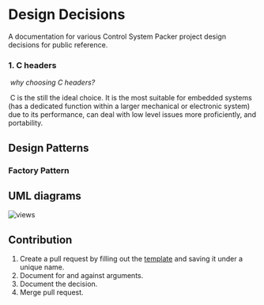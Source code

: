# Design Decisions

A documentation for various Control System Packer project design decisions for public reference.

### 	1. C headers

​			*why choosing C headers?*

​				C is the still the ideal choice. It is the most suitable for embedded systems (has 				a dedicated function within a larger mechanical or electronic system) due to 				its performance, can deal with low level issues more proficiently, and  				portability.

## Design Patterns

### 	Factory Pattern

## UML diagrams

![views](https://drive.google.com/uc?export=view&id=1McffMzsr15ay7Oef5M6L28VvHuLf_vFA)

## Contribution

1. Create a pull request by filling out the [template](https://github.com/mirnanoukari/Control-System-Packer/blob/main/Design_decisions/TEMPLATE.md) and saving it under a unique name.
2. Document for and against arguments.
3. Document the decision.
4. Merge pull request.




